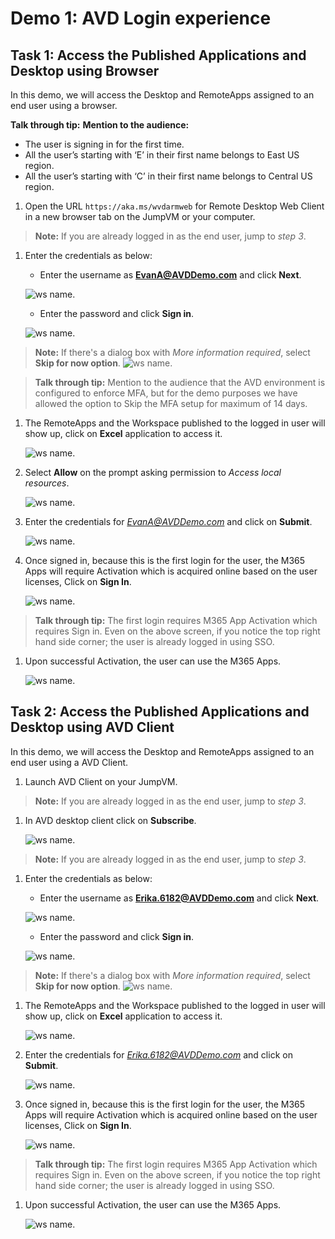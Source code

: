# **Demo 1: AVD Login experience**


## **Task 1: Access the Published Applications and Desktop using Browser**

In this demo, we will access the Desktop and RemoteApps assigned to an end user using a browser.


**Talk through tip:**
   **Mention to the audience:**
 - The user is signing in for the first time. 
 - All the user’s starting with ‘E’ in their first name belongs to East US region. 
 - All the user’s starting with ‘C’ in their first name belongs to Central US region.

1. Open the URL `https://aka.ms/wvdarmweb` for Remote Desktop Web Client in a new browser tab on the JumpVM or your computer. 

>**Note:** If you are already logged in as the end user, jump to *step 3*.

1. Enter the credentials as below:

   - Enter the username as **EvanA@AVDDemo.com** and click **Next**.
   

   ![ws name.](media/img1.png)
   
   
   - Enter the password and click **Sign in**.
   

   ![ws name.](media/img2.png)


>**Note:** If there's a dialog box with *More information required*, select **Skip for now option**.
>![ws name.](media/img3.png)
>


>**Talk through tip:**
> Mention to the audience that the AVD environment is configured to enforce MFA, but for the demo purposes we have allowed the option to Skip the MFA setup for maximum of 14 days.


1. The RemoteApps and the Workspace published to the logged in user will show up, click on **Excel** application to access it.

   ![ws name.](media/img4.png)
   
1. Select **Allow** on the prompt asking permission to *Access local resources*.

   ![ws name.](media/img5.png)
   
1. Enter the credentials for *EvanA@AVDDemo.com* and click on **Submit**.

   ![ws name.](media/img6.png)

1. Once signed in, because this is the first login for the user, the M365 Apps will require Activation which is acquired online based on the user licenses, Click on **Sign In**.

   ![ws name.](media/img7.png)

>**Talk through tip:**
>The first login requires M365 App Activation which requires Sign in.
>Even on the above screen, if you notice the top right hand side corner; the user is already logged in using SSO.


1. Upon successful Activation, the user can use the M365 Apps. 

   ![ws name.](media/img8.png)



## **Task 2: Access the Published Applications and Desktop using AVD Client**

In this demo, we will access the Desktop and RemoteApps assigned to an end user using a AVD Client.


1. Launch AVD Client on your JumpVM.

>**Note:** If you are already logged in as the end user, jump to *step 3*.

1. In AVD desktop client click on **Subscribe**.

   ![ws name.](media/img9.png)

>**Note:** If you are already logged in as the end user, jump to *step 3*.

1. Enter the credentials as below:

   - Enter the username as **Erika.6182@AVDDemo.com** and click **Next**.
   

   ![ws name.](media/img10.png)
   
   
   - Enter the password and click **Sign in**.
   

   ![ws name.](media/img11.png)


>**Note:** If there's a dialog box with *More information required*, select **Skip for now option**.
>![ws name.](media/img12.png)
>

1. The RemoteApps and the Workspace published to the logged in user will show up, click on **Excel** application to access it.

   ![ws name.](media/img13.png)
   

1. Enter the credentials for *Erika.6182@AVDDemo.com* and click on **Submit**.

   ![ws name.](media/img14.png)

1. Once signed in, because this is the first login for the user, the M365 Apps will require Activation which is acquired online based on the user licenses, Click on **Sign In**.

   ![ws name.](media/img7.png)
   
>**Talk through tip:**
>The first login requires M365 App Activation which requires Sign in.
>Even on the above screen, if you notice the top right hand side corner; the user is already logged in using SSO.


1. Upon successful Activation, the user can use the M365 Apps. 

   ![ws name.](media/img8.png)
